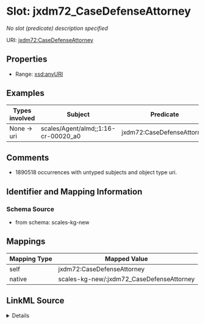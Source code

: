 

# Slot: jxdm72_CaseDefenseAttorney


_No slot (predicate) description specified_





URI: [jxdm72:CaseDefenseAttorney](http://release.niem.gov/niem/domains/jxdm/7.2/#CaseDefenseAttorney)



<!-- no inheritance hierarchy -->








## Properties

* Range: [xsd:anyURI](xsd:anyURI)






## Examples

| Types involved | Subject | Predicate | Object |
| --- | --- | --- | --- |
| None → uri | scales/Agent/almd;;1:16-cr-00020_a0 | jxdm72:CaseDefenseAttorney | scales/Agent/almd;;1:16-cr-00020_a4 |


## Comments

* 1890518 occurrences with untyped subjects and object type uri.

## Identifier and Mapping Information







### Schema Source


* from schema: scales-kg-new




## Mappings

| Mapping Type | Mapped Value |
| ---  | ---  |
| self | jxdm72:CaseDefenseAttorney |
| native | scales-kg-new/:jxdm72_CaseDefenseAttorney |




## LinkML Source

<details>

```yaml
name: jxdm72_CaseDefenseAttorney
description: No slot (predicate) description specified
comments:
- 1890518 occurrences with untyped subjects and object type uri.
examples:
- description: None → uri
  object:
    example_object: scales/Agent/almd;;1:16-cr-00020_a4
    example_object_type: uri
    example_predicate: jxdm72:CaseDefenseAttorney
    example_subject: scales/Agent/almd;;1:16-cr-00020_a0
    example_subject_type: None
from_schema: scales-kg-new
rank: 1000
slot_uri: jxdm72:CaseDefenseAttorney
alias: jxdm72_CaseDefenseAttorney
range: uri

```
</details>
